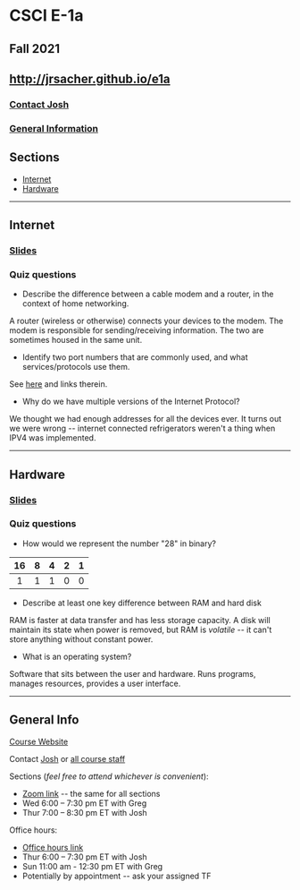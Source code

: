 # CSCI E-1a

## Fall 2021

## http://jrsacher.github.io/e1a

### [Contact Josh](mailto:josh@cs50.harvard.edu)

### [General Information](#general-info)


## Sections

<!--
+ [Programming](#programming)
+ [Web Development](#web-development)
+ [Security](#security)
+ [Multimedia](#multimedia)
-->
+ [Internet](#internet)
+ [Hardware](#hardware)

--- 

<!--
## Programming

### [Slides](https://docs.google.com/presentation/d/1zZKhSomzMlXl7IDmKNmQwQJDAQE1fNiiR4c98krwUqM/edit?usp=sharing)

### [Sandbox](http://bit.ly/2SIisQs)

Demo of compiled vs. interpreted languages

### Quiz questions

+ What is a Boolean expression?

A yes/no true/false statement. Often used with _loops_ and _conditionals_ (below).

+ What is bytecode?

An intermediate code created from _source code_ in interpreted languages such as Python which is then executed by a virtual machine

+ What are loops and conditions?

Methods of controlling program flow. Loops let a chunk of code be repeated, while conditionals provide branching options.

+ What does it mean for a program to be multithreaded?

More than one piece of code is being executed at the same time

+ What is an event, in the context of programming?

A sort of notification sent from one thread to another

---

## Web Development

### [Slides](https://docs.google.com/presentation/d/1-YtW8ek0QSHrmxZYhhKyAn2IdaD7KMhm9TkaPsJsXpc/edit?usp=sharing)

### [Sandbox](https://bit.ly/2QFKVoG) with example webpage

**Resources**

+ W3 Schools
  + [HTML](https://www.w3schools.com/html/default.asp)
  + [CSS](https://www.w3schools.com/css/default.asp)
  + [JavaScript](https://www.w3schools.com/js/default.asp)
+ HTML dog (links from the assignment)
  + [HTML](https://htmldog.com/guides/html/)
  + [CSS](https://htmldog.com/guides/css/)

### Quiz questions

+ What is a web server and what is a web client? 

A _web server_ is a computer that can listen for requests and then send websites back to a user. The _client_ is your web browser (or another application) that makes the requests.

+ Identify three different HTTP status codes and describe what they mean/represent.

See [here](https://en.wikipedia.org/wiki/List_of_HTTP_status_codes) for a list of codes

+ What is a CSS selector?

A way of grabbing a particular piece of HTML and applying style to it

+ In your own words, what is the action attribute of an HTML form used for?

The [action](https://www.w3schools.com/tags/att_form_action.asp) attribute tells the webpage what to do on form submission

+ What is the DOM? What might we use it for?

The [Document Object Model](https://en.wikipedia.org/wiki/Document_Object_Model) is a tree-like structure for a webpage. It's useful for CSS selectors, JavaScript, and more.

### Assignment

+ **Start ASAP**
+ Look things up online!
+ Be sure to use relative links so that it works on the Staff's computers

  
---


## Security

### [Slides](https://docs.google.com/presentation/d/1gqQEVrDoSaJRzWLd7N9pzY99Vm6whAYtjEcnHV-Mwvs/edit?usp=sharing)

### Quiz questions

+ What is incognito mode? What privacy features might it offer?

The browser starts "clean" and any cookies, history, or information acquired during that session is removed on exit.

+ How does a password manager work?

One master password protects a "vault" of other passwords, meaning you only have to remember a single password to access all login info for all sites.

+ Why is it not a problem for me to release my public key, in a cryptography context?

The public key only allows data to be encrypted. The private key is needed for decryption.

---

## Multimedia

### [Slides](https://docs.google.com/presentation/d/1pcx8CL2B4xjF7pcJOYJrYftQdlUOGBQA_QVrZz8YhBc/edit?usp=sharing)

### Quiz questions

+ How are MIDI files different from MP3 files for the same song?

While MP3 files are recordings of the song, MIDI files are instructions for a computer to play a song -- similar to sheet music.

+ In the context of digital audio, what are the sample rate and bit depth?

Sample rate is the number of audio snapshots/slices taken per second. Bit depth is a measure of how many bits are used to store each sample.

+ In the context of RGB color, what is ff00ff, most likely?

<strong style="color:#ff00ff">Magenta!</strong> See [here](https://www.colorhexa.com/ff00ff), for instance

+ In the context of video compression, what are (and why might we want to use) keyframes? 

Keyframes are complete images stored at regular intervals. After that, only the _changes_ to the image(s) have to be recorded until the next keyframe. This allows us to use less data to store the same information.

---
-->

## Internet

### [Slides](https://docs.google.com/presentation/d/1uhPK4pLTZK1YECoIQqiEMULDfMldyk4FGD--KzHJsbY/edit?usp=sharing)

### Quiz questions

+ Describe the difference between a cable modem and a router, in the context of home networking.

A router (wireless or otherwise) connects your devices to the modem. The modem is responsible for sending/receiving information. The two are sometimes housed in the same unit. 

+ Identify two port numbers that are commonly used, and what services/protocols use them.

See [here](https://en.wikipedia.org/wiki/Port_(computer_networking)) and links therein.

+ Why do we have multiple versions of the Internet Protocol?

We thought we had enough addresses for all the devices ever. It turns out we were wrong -- internet connected refrigerators weren't a thing when IPV4 was implemented.

---

## Hardware

### [Slides](https://docs.google.com/presentation/d/1NgdX-Ea1ueZo34U8N_HrCrfUCcwBGnMJJn3ockmNbiM/edit?usp=sharing)

### Quiz questions

+ How would we represent the number "28" in binary?

| 16 | 8 | 4 | 2 | 1 |
|:--:|:-:|:-:|:-:|:-:|
|  1 | 1 | 1 | 0 | 0 |

+ Describe at least one key difference between RAM and hard disk

RAM is faster at data transfer and has less storage capacity. A disk will maintain its state when power is removed, but RAM is _volatile_ -- it can't store anything without constant power.

+ What is an operating system? 

Software that sits between the user and hardware. Runs programs, manages resources, provides a user interface.

---

## General Info

[Course Website](https://cs50.harvard.edu/extension/technology/2021/fall/)

Contact [Josh](mailto:josh@cs50.harvard.edu) or [all course staff](mailto:technology@cs50.harvard.edu)

Sections (_feel free to attend whichever is convenient_):
+ [Zoom link](https://vault.cs50.io/ef732b06-375b-4f53-bf52-4eb7f0ea00c3) -- the same for all sections
+ Wed 6:00 – 7:30 pm ET with Greg
+ Thur 7:00 – 8:30 pm ET with Josh

Office hours:
+ [Office hours link](https://vault.cs50.io/67af4cb1-dba5-4bf3-9488-e68c084be0f8)
+ Thur 6:00 – 7:30 pm ET with Josh
+ Sun 11:00 am - 12:30 pm ET with Greg
+ Potentially by appointment -- ask your assigned TF
